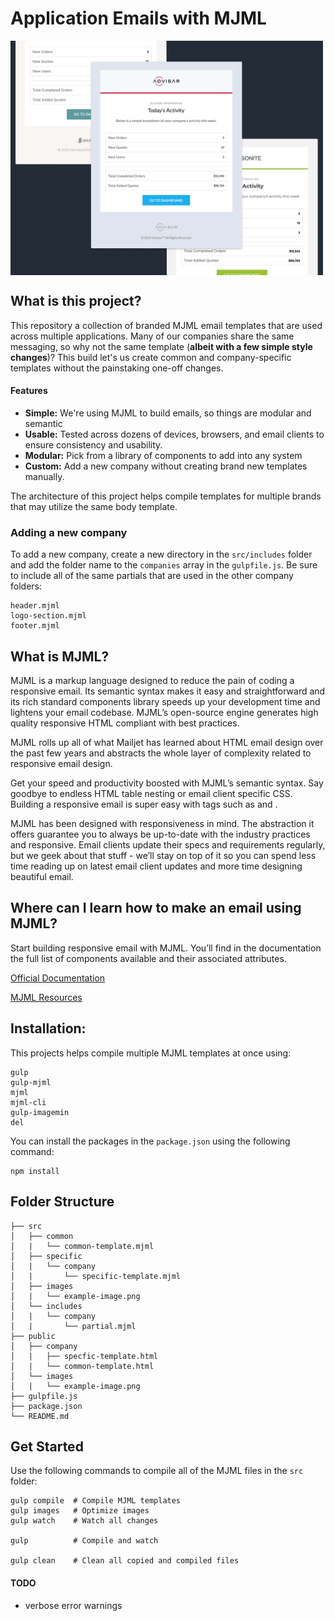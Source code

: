 # Application Emails with MJML
<img src="src/images/cover.png" align="center" width="500"/>

## What is this project?
This repository a collection of branded MJML email templates that are used across multiple applications. Many of our companies share the same messaging, so why not the same template (__albeit with a few simple style changes__)? This build let's us create common and company-specific templates without the painstaking one-off changes.

#### Features
- **Simple:** We're using MJML to build emails, so things are modular and semantic
- **Usable:** Tested across dozens of devices, browsers, and email clients to ensure consistency and usability.
- **Modular:** Pick from a library of components to add into any system
- **Custom:** Add a new company without creating brand new templates manually.

The architecture of this project helps compile templates for multiple brands that may utilize the same body template.

### Adding a new company

To add a new company, create a new directory in the `src/includes` folder and add the folder name to the `companies` array in the `gulpfile.js`. Be sure to include all of the same partials that are used in the other company folders:

```
header.mjml
logo-section.mjml
footer.mjml
```

## What is MJML?
MJML is a markup language designed to reduce the pain of coding a responsive email. Its semantic syntax makes it easy and straightforward and its rich standard components library speeds up your development time and lightens your email codebase. MJML’s open-source engine generates high quality responsive HTML compliant with best practices.

MJML rolls up all of what Mailjet has learned about HTML email design over the past few years and abstracts the whole layer of complexity related to responsive email design.

Get your speed and productivity boosted with MJML’s semantic syntax. Say goodbye to endless HTML table nesting or email client specific CSS. Building a responsive email is super easy with tags such as <mj-section> and <mj-column>.

MJML has been designed with responsiveness in mind. The abstraction it offers guarantee you to always be up-to-date with the industry practices and responsive. Email clients update their specs and requirements regularly, but we geek about that stuff - we’ll stay on top of it so you can spend less time reading up on latest email client updates and more time designing beautiful email.

## Where can I learn how to make an email using MJML?
Start building responsive email with MJML. You’ll find in the documentation the full list of components available and their associated attributes.

[Official Documentation](https://mjml.io/documentation)

[MJML Resources](https://mjml.io/resources)


## Installation:
This projects helps compile multiple MJML templates at once using:

```
gulp
gulp-mjml
mjml
mjml-cli
gulp-imagemin
del
```
You can install the packages in the `package.json` using the following command:
```
npm install
```

## Folder Structure
```
├── src
│   ├── common
│   |   └── common-template.mjml
│   ├── specific
│   |   └── company
│   |       └── specific-template.mjml
│   ├── images
│   |   └── example-image.png
│   └── includes
│   |   └── company
│   |       └── partial.mjml
├── public
│   ├── company
│   |   ├── specfic-template.html
│   |   └── common-template.html
│   └── images
│   |   └── example-image.png
├── gulpfile.js
├── package.json
└── README.md
```

## Get Started
Use the following commands to compile all of the MJML files in the `src` folder:

```
gulp compile  # Compile MJML templates
gulp images   # Optimize images
gulp watch    # Watch all changes

gulp          # Compile and watch

gulp clean    # Clean all copied and compiled files
```

#### TODO
- verbose error warnings

